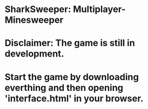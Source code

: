 # SharkSweeper: Multiplayer-Minesweeper
# Disclaimer: The game is still in development.
# Start the game by downloading everthing and then opening 'interface.html' in your browser.
